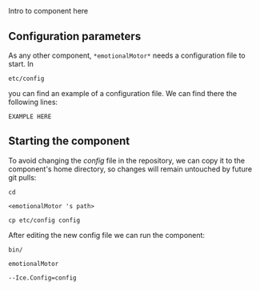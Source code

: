 ```
```
#
``` emotionalMotor
```
Intro to component here


## Configuration parameters
As any other component,
``` *emotionalMotor* ```
needs a configuration file to start. In

    etc/config

you can find an example of a configuration file. We can find there the following lines:

    EXAMPLE HERE

    
## Starting the component
To avoid changing the *config* file in the repository, we can copy it to the component's home directory, so changes will remain untouched by future git pulls:

    cd

``` <emotionalMotor 's path> ```

    cp etc/config config
    
After editing the new config file we can run the component:

    bin/

```emotionalMotor ```

    --Ice.Config=config
